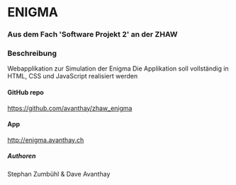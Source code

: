 # ENIGMA

### Aus dem Fach 'Software Projekt 2' an der ZHAW

### Beschreibung

Webapplikation zur Simulation der Enigma 
Die Applikation soll vollständig in HTML, CSS und JavaScript realisiert werden

#### GitHub repo

https://github.com/avanthay/zhaw_enigma

#### App

http://enigma.avanthay.ch


##### Authoren

Stephan Zumbühl & Dave Avanthay